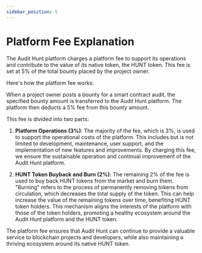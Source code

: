 ```yaml
---
sidebar_position: 5
---
```


# Platform Fee Explanation

The Audit Hunt platform charges a platform fee to support its operations and contribute to the value of its native token, the HUNT token. This fee is set at 5% of the total bounty placed by the project owner.

Here's how the platform fee works:

When a project owner posts a bounty for a smart contract audit, the specified bounty amount is transferred to the Audit Hunt platform. The platform then deducts a 5% fee from this bounty amount.

This fee is divided into two parts:

1. **Platform Operations (3%)**: The majority of the fee, which is 3%, is used to support the operational costs of the platform. This includes but is not limited to development, maintenance, user support, and the implementation of new features and improvements. By charging this fee, we ensure the sustainable operation and continual improvement of the Audit Hunt platform.

2. **HUNT Token Buyback and Burn (2%)**: The remaining 2% of the fee is used to buy back HUNT tokens from the market and burn them. "Burning" refers to the process of permanently removing tokens from circulation, which decreases the total supply of the token. This can help increase the value of the remaining tokens over time, benefiting HUNT token holders. This mechanism aligns the interests of the platform with those of the token holders, promoting a healthy ecosystem around the Audit Hunt platform and the HUNT token.

The platform fee ensures that Audit Hunt can continue to provide a valuable service to blockchain projects and developers, while also maintaining a thriving ecosystem around its native HUNT token.